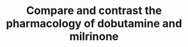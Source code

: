 ---
title: "Compare and contrast the pharmacology of dobutamine and milrinone"
entityType: SAQ
exam: PEX
college: CICM
year: 2011
sitting: B
question: 14
passRate: 56
EC_expectedDomains:
- "While most candidates stated that milrinone was an inodilator details on its mechanism of action as a selective phosphodiesterase type III inhibitor were on the whole vague."
- "Within the cytoplasm of the cardiac myocyte milrinone inhibits the enzyme PDE 3 which results in the inhibition of the breakdown of cyclic AMP which in turn results in elevated cellular levels of cAMP."
- "These elevated levels of cAMP in turn activate cAMP dependant protein kinases with a resultant increase in the influx of Ca2+ into the cell via the sarcolemma."
- "Also uptake of Ca2+ by the sarcoplasmic reticulum is increased."
- "The overall effect is an increase in intracellular Ca2+ which increases myocardial contractility."
- "Milrinone also has lusitropic action, inducing left ventricular relaxation."
- "This probably occurs as a result of the inhibition of SR membrane bound PDE3."
- "Milrinone also cause peripheral vasodilatation by inhibiting PDE3 in vascular smooth muscle cells which again results in elevated cAMP levels.In vascular smooth muscle cAMP normally inhibits myosin light chain kinase the enzyme that is responsible for phosphorylating smooth muscle myosin and causing muscle contraction."
- "Many candidates did not emphasize how very different the pharmacokinetics of these two drugs were."
- "Milrinone has a much longer half life than dobutamine and because of its predominant renal excretion accumulates in renal failure."
EC_extraCredit:
- "Many candidates presented their information in a tabular form and this worked well as it allowed direct comparison between the two drugs."
- "Most candidates did not mention that dobutamine was a racemic mixture of [+] and [-] isomers."
- "Also that the [+] isomer was a potent β1 agonist and α1 antagonist, while the [-] isomer was an α1 agonist."
- "The administration of the racemic mixture results in the overall β1 agonism responsible for its activity and also its mild β2 agonist effect."
---